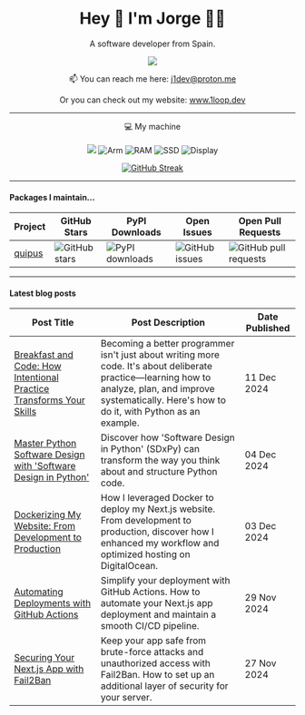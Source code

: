 <h1 align="center">
  Hey 👋 I'm Jorge 👨‍💻
</h1>

<p align="center">
  A software developer from Spain.
</p>

<p align="center">
    <a href="https://www.linkedin.com/in/jorge-ua">
    <img src="https://img.shields.io/badge/linkedin-%230077B5.svg?&style=for-the-badge&logo=linkedin&logoColor=white" />
  </a>
</p>

<p align='center'>
  📫 You can reach me here: <a href='mailto:j1dev@proton.me'>j1dev@proton.me</a>
</p>

<p align='center'>
  Or you can check out my website: <a href='https://1loop.dev' target='_blank'>www.1loop.dev</a>
</p>

---

<p align="center">
  💻 My machine
  <br>
  <br>
  <img src="https://img.shields.io/badge/apple-181717.svg?&style=for-the-badge&logo=apple&logoColor=white&logoWidth=20" />
  <img src="https://img.shields.io/badge/CHIP-Pro--2021-181717?labelColor=0091BD&style=for-the-badge&logo=Arm&logoColor=white&logoWidth=20" alt="Arm" />
  <img src="https://img.shields.io/badge/RAM-16GB-181717.svg?&style=for-the-badge&logoColor=white" alt="RAM"/>
  <img src="https://img.shields.io/badge/SSD-512GB-181717.svg?&style=for-the-badge" alt="SSD"/>
  <img src="https://img.shields.io/badge/Display-16%22-181717.svg?&style=for-the-badge" alt="Display"/>
</p>

<div align="center">
  <a href="https://git.io/streak-stats"><img src="https://github-readme-streak-stats.herokuapp.com?user=J1Loop&theme=github-dark-blue&date_format=j%20M%5B%20Y%5D" alt="GitHub Streak" /></a>
</div>

---

#### Packages I maintain...

| **Project** | **GitHub Stars**              | **PyPI Downloads**                  | **Open Issues**                 | **Open Pull Requests**              |
| ----------- | ----------------------------- | ----------------------------------- | ------------------------------- | ----------------------------------- |
| [quipus]    | ![GitHub stars][quipus-stars] | ![PyPI downloads][quipus-downloads] | ![GitHub issues][quipus-issues] | ![GitHub pull requests][quipus-prs] |


[quipus]: https://github.com/Monkey-Market/quipus
[quipus-stars]: https://img.shields.io/github/stars/monkey-market/quipus?style=social
[quipus-downloads]: https://img.shields.io/pypi/dm/quipus
[quipus-issues]: https://img.shields.io/github/issues/monkey-market/quipus
[quipus-prs]: https://img.shields.io/github/issues-pr/monkey-market/quipus

---

#### Latest blog posts

<!-- BLOG-POSTS-START -->
| **Post Title** | **Post Description** | **Date Published** |
| -------------- | -------------------- | ------------------ |
| [Breakfast and Code: How Intentional Practice Transforms Your Skills](https://1loop.dev/blog/breakfast-and-code) | Becoming a better programmer isn't just about writing more code. It's about deliberate practice—learning how to analyze, plan, and improve systematically. Here's how to do it, with Python as an example. | 11 Dec 2024 |
| [Master Python Software Design with 'Software Design in Python'](https://1loop.dev/blog/software-design-in-python) | Discover how 'Software Design in Python' (SDxPy) can transform the way you think about and structure Python code. | 04 Dec 2024 |
| [Dockerizing My Website: From Development to Production](https://1loop.dev/blog/dockerize-the-web) | How I leveraged Docker to deploy my Next.js website. From development to production, discover how I enhanced my workflow and optimized hosting on DigitalOcean. | 03 Dec 2024 |
| [Automating Deployments with GitHub Actions](https://1loop.dev/blog/cd-with-github-actions) | Simplify your deployment with GitHub Actions. How to automate your Next.js app deployment and maintain a smooth CI/CD pipeline. | 29 Nov 2024 |
| [Securing Your Next.js App with Fail2Ban](https://1loop.dev/blog/security-with-fail2ban) | Keep your app safe from brute-force attacks and unauthorized access with Fail2Ban. How to set up an additional layer of security for your server. | 27 Nov 2024 |
<!-- BLOG-POSTS-END -->
